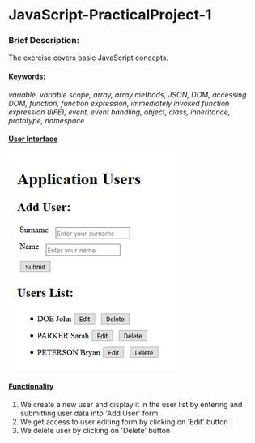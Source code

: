<h1> JavaScript-PracticalProject-1 </h1>

<h3> Brief Description: </h3> 
<p> The exercise covers basic JavaScript concepts. </p>

<h4><u>Keywords:</u></h4>
<p><i> 
	variable, variable scope, array, array methods, JSON, DOM, accessing DOM, 
	function, function expression, immediately invoked function expression (IIFE),
	event, event handling, object, class, inheritance, prototype, namespace
</p></i>


<h4><u>User Interface</u></h4>
<p>
	<img src="https://github.com/codenroller/JavaScript-PracticalProject-1/blob/master/images/ui.png">
</p>


<h4><u>Functionality</u></h4>
	<ol>
	<li>  We create a new user and display it in the user list by  entering and submitting user data into 'Add User' form </li>	 
	<li>  We get access to user editing form by clicking on 'Edit' button </li>
	<li>  We delete user by clicking on 'Delete' button </li>
	</ol>